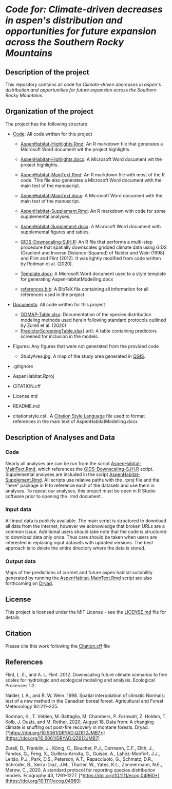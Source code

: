 # *Code for: Climate-driven decreases in aspen's distribution and opportunities for future expansion across the Southern Rocky Mountains*

## Description of the project

This repository contains all code for *Climate-driven decreases in aspen's distribution and opportunities for future expansion across the Southern Rocky Mountains*.

## Organization of the project

The project has the following structure:

-   [Code](https://github.com/HARTLabGroup/AspenHabitat/tree/base/Code): All code written for this project

    -   [AspenHabitat-Highlights.Rmd](https://github.com/HARTLabGroup/AspenHabitat/blob/base/Code/AspenHabitat-Highlights.Rmd): An R markdown file that generates a Microsoft Word document wit the project highlights.

    -   [AspenHabitat-Highlights.docx](https://github.com/HARTLabGroup/AspenHabitat/blob/base/Code/AspenHabitat-Highlights.docx): A Microsoft Word document wit the project highlights.

    -   [AspenHabitat-MainText.Rmd](https://github.com/HARTLabGroup/AspenHabitat/blob/base/Code/AspenHabitat-MainText.Rmd): An R markdown file with most of the R code. This file also generates a Microsoft Word document with the main text of the manuscript.

    -   [AspenHabitat-MainText.docx](https://github.com/HARTLabGroup/AspenHabitat/blob/base/Code/AspenHabitat-MainText.docx): A Microsoft Word document with the main text of the manuscript.

    -   [AspenHabitat-Supplement.Rmd](https://github.com/HARTLabGroup/AspenHabitat/blob/base/Code/AspenHabitat-Supplement.Rmd): An R markdown with code for some supplemental analyses.

    -   [AspenHabitat-Supplement.docx](https://github.com/HARTLabGroup/AspenHabitat/blob/base/Code/AspenHabitat-Supplement.docx): A Microsoft Word document with supplemental figures and tables.

    -   [GIDS-Downscaling-SJH.R](https://github.com/HARTLabGroup/AspenHabitat/blob/base/Code/GIDS-Downscaling-SJH.R): An R file that performs a multi-step procedure that spatially downscales gridded climate data using GIDS (Gradient and Inverse Distance-Squared) of Nalder and Wein (1998) and Flint and Flint (2012). It was lightly modified from code written by Rodman et al. (2020).

    -   [Template.docx](https://github.com/HARTLabGroup/AspenHabitat/blob/base/Code/Template.docx): A Microsoft Word document used to a style template for generating AspenHabitatModelling.docx

    -   [references.bib](https://github.com/HARTLabGroup/AspenHabitat/blob/base/Code/references.bib): A BibTeX file containing all information for all references used in the project

-   [Documents](https://github.com/HARTLabGroup/AspenHabitat/tree/base/Documents): All code written for this project

    -   [ODMAP-Table.xlsx](https://github.com/HARTLabGroup/AspenHabitat/blob/base/Documents/ODMAP-Table.xlsx): Documentation of the species distribution modeling methods used herein following standard protocols outlined by Zurell et al.
        (2020) 
    -   [PredictorScreeningTable.xlsx](https://github.com/HARTLabGroup/AspenHabitat/blob/base/Documents/PredictorScreeningTable.xlsx){.uri}: A table containing predictors screened for inclusion in the models.

-   Figures: Any figures that were not generated from the provided code

    -   StudyArea.jpg: A map of the study area generated in [QGIS](https://www.qgis.org/).

-   .gitignore

-   AspenHabitat.Rproj

-   CITATION.cff

-   License.md

-   README.md

-   citationstyle.csl : A [Citation Style Language](https://citationstyles.org/) file used to format references in the main text of AspenHabitatModelling.docx

## Description of Analyses and Data

### Code

Nearly all analyses are can be run from the script [AspenHabitat-MainText.Rmd](https://github.com/HARTLabGroup/AspenHabitat/blob/base/Code/AspenHabitat-MainText.Rmd), which references the [GIDS-Downscaling-SJH.R](https://github.com/HARTLabGroup/AspenHabitat/blob/base/Code/GIDS-Downscaling-SJH.R) script. Supplemental analyses are included in the script [AspenHabitat-Supplement.Rmd](https://github.com/HARTLabGroup/AspenHabitat/blob/base/Code/AspenHabitat-Supplement.Rmd). All scripts use relative paths with the .rproj file and the "here" package in R to reference each of the datasets and use them in analyses. To repeat our analyses, this project must be open in R Studio software prior to opening the .rmd document.

### Input data

All input data is publicly available. The main script is structured to download all data from the internet, however we acknowledge that broken URLs are a common issue. Additional users should take note that the code is structured to download data only once. Thus care should be taken when users are interested in replacing input datasets with updated versions. The best approach is to delete the entire directory where the data is stored.

### Output data

Maps of the predictions of current and future aspen habitat suitability generated by running the [AspenHabitat-MainText.Rmd](https://github.com/HARTLabGroup/AspenHabitat/blob/base/Code/AspenHabitat-MainText.Rmd) script are also forthcoming on [Dryad](https://doi.org/10.5061/dryad.t76hdr88v).

## License

This project is licensed under the MIT License - see the [LICENSE.md](https://github.com/HARTLabGroup/AspenHabitat/blob/base/License.md) file for details

## Citation

Please cite this work following the [Citation.cff](https://github.com/HARTLabGroup/AspenHabitat/blob/base/CITATION.cff) file

## References

Flint, L. E., and A. L. Flint. 2012. Downscaling future climate scenarios to fine scales for hydrologic and ecological modeling and analysis. Ecological Processes 1:2.

Nalder, I. A., and R. W. Wein. 1998. Spatial interpolation of climatic Normals: test of a new method in the Canadian boreal forest. Agricultural and Forest Meteorology 92:211–225.

Rodman, K., T. Veblen, M. Battaglia, M. Chambers, P. Fornwalt, Z. Holden, T. Kolb, J. Ouzts, and M. Rother. 2020, August 18. Data from: A changing climate is snuffing out post-fire recovery in montane forests. Dryad. [*https://doi.org/10.5061/DRYAD.QZ612JMB7*](https://doi.org/10.5061/DRYAD.QZ612JMB7)

Zurell, D., Franklin, J., König, C., Bouchet, P.J., Dormann, C.F., Elith, J., Fandos, G., Feng, X., Guillera-Arroita, G., Guisan, A., Lahoz-Monfort, J.J., Leitão, P.J., Park, D.S., Peterson, A.T., Rapacciuolo, G., Schmatz, D.R., Schröder, B., Serra-Diaz, J.M., Thuiller, W., Yates, K.L., Zimmermann, N.E., Merow, C., 2020. A standard protocol for reporting species distribution models. Ecography 43, 1261–1277. [*https://doi.org/10.1111/ecog.04960*](https://doi.org/10.1111/ecog.04960)
